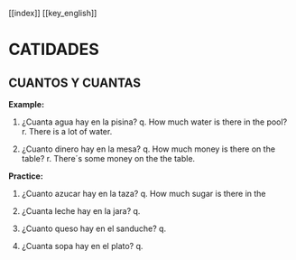 [[index]]
[[key_english]]

# CATIDADES


## CUANTOS Y CUANTAS

**Example:**
1. ¿Cuanta agua hay en la pisina?
	q. How much water is there  in the pool?
	r. There is a lot of water.

2. ¿Cuanto dinero hay en la mesa?
	q. How much money is there on the table?
	r. There´s some money on the the table.

**Practice:**
1. ¿Cuanto azucar hay en la taza?
	q. How much sugar is there in the 

2. ¿Cuanta leche hay en la jara?
	q. 

3. ¿Cuanto queso hay en el sanduche?
	q.

4. ¿Cuanta sopa hay en el plato?
	q.






